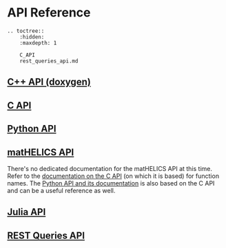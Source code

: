 # API Reference

```{eval-rst}
.. toctree::
    :hidden:
    :maxdepth: 1

    C_API
    rest_queries_api.md

```

## [C++ API (doxygen)](../../doxygen/index.md)

## [C API](./C_API.md)

## [Python API](https://python.helics.org/api/)

## [matHELICS API](./C_API.md)

There's no dedicated documentation for the matHELICS API at this time. Refer to the [documentation on the C API](./C_API.md) (on which it is based) for function names. The [Python API and its documentation](https://python.helics.org/api/) is also based on the C API and can be a useful reference as well.

## [Julia API](https://gmlc-tdc.github.io/HELICS.jl/latest/api/)

## [REST Queries API](./rest_queries_api.md)
